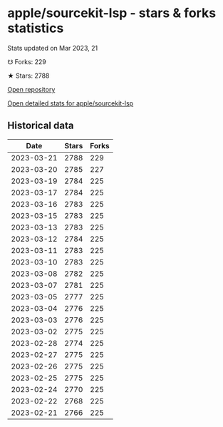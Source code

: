 # apple/sourcekit-lsp - stars & forks statistics

Stats updated on Mar 2023, 21

☋ Forks: 229

★ Stars: 2788

[Open repository](https://github.com/apple/sourcekit-lsp)

[Open detailed stats for apple/sourcekit-lsp](https://reviewgithub.com/rep/apple/sourcekit-lsp)

## Historical data
| Date | Stars | Forks |
|------|-------|-------|
| 2023-03-21 | 2788 | 229 | 
| 2023-03-20 | 2785 | 227 | 
| 2023-03-19 | 2784 | 225 | 
| 2023-03-17 | 2784 | 225 | 
| 2023-03-16 | 2783 | 225 | 
| 2023-03-15 | 2783 | 225 | 
| 2023-03-13 | 2783 | 225 | 
| 2023-03-12 | 2784 | 225 | 
| 2023-03-11 | 2783 | 225 | 
| 2023-03-10 | 2783 | 225 | 
| 2023-03-08 | 2782 | 225 | 
| 2023-03-07 | 2781 | 225 | 
| 2023-03-05 | 2777 | 225 | 
| 2023-03-04 | 2776 | 225 | 
| 2023-03-03 | 2776 | 225 | 
| 2023-03-02 | 2775 | 225 | 
| 2023-02-28 | 2774 | 225 | 
| 2023-02-27 | 2775 | 225 | 
| 2023-02-26 | 2775 | 225 | 
| 2023-02-25 | 2775 | 225 | 
| 2023-02-24 | 2770 | 225 | 
| 2023-02-22 | 2768 | 225 | 
| 2023-02-21 | 2766 | 225 | 

